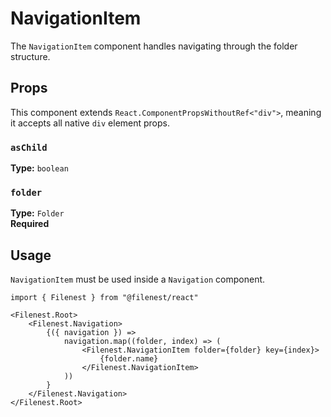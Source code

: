 # NavigationItem

The `NavigationItem` component handles navigating through the folder structure.

## Props

This component extends `React.ComponentPropsWithoutRef<"div">`, meaning it accepts all native `div` element props.

### `asChild`

**Type:** `boolean`

### `folder`

**Type:** `Folder`  
**Required**

## Usage

`NavigationItem` must be used inside a `Navigation` component.

```tsx
import { Filenest } from "@filenest/react"

<Filenest.Root>
    <Filenest.Navigation>
        {({ navigation }) =>
            navigation.map((folder, index) => (
                <Filenest.NavigationItem folder={folder} key={index}>
                    {folder.name}
                </Filenest.NavigationItem>
            ))
        }
    </Filenest.Navigation>
</Filenest.Root>
```
